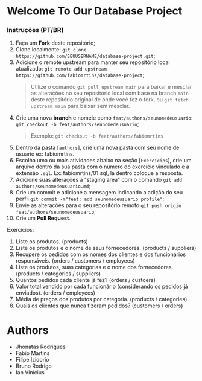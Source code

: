 # Welcome To Our Database Project

### Instruções (PT/BR)
1. Faça um **Fork** deste repositório;
2. Clone localmente: `git clone https://github.com/SEUUSERNAME/database-project.git`;
3. Adicione o remote upstream para manter seu repositório local atualizado: `git remote add upstream https://github.com/fabiomrtins/database-project`;
    > Utilize o comando `git pull upstream main` para baixar e mesclar as alterações no seu repositório local com base na branch `main` deste repositório original de onde você fez o fork, ou `git fetch upstream main` para baixar sem mesclar.
4. Crie uma nova **branch** e nomeie como `feat/authors/seunomedeusuario`: `git checkout -b feat/authors/seunomedeusuario`;
    > Exemplo: `git checkout -b feat/authors/fabiomrtins`
5. Dentro da pasta [`authors`], crie uma nova pasta com seu nome de usuario ex: fabiomrtins.
6. Escolha uma ou mais atividades abaixo na seção [`Exercícios`], crie um arquivo dentro da sua pasta com o número do exercício vinculado e a extensão `.sql`. Ex: fabiomrtins/01.sql, lá dentro coloque a resposta.
7. Adicione suas alterações à "staging area" com o comando `git add authors/seunomedeusuario.md`;
8. Crie um commit e adicione a mensagem indicando a adição do seu perfil `git commit -m"feat: add seunomedeusuario profile"`;
9. Envie as alterações para o seu repositório remoto `git push origin feat/authors/seunomedeusuario`; 
10. Crie um **Pull Request**.

Exercícios:
1. Liste os produtos. (products)
2. Liste os produtos e o nome de seus fornecedores. (products / suppliers)
3. Recupere os pedidos com os nomes dos clientes e dos funcionários responsáveis. (orders / customers / employees)
4. Liste os produtos, suas categorias e o nome dos fornecedores. (products / categories / suppliers)
5. Quantos pedidos cada cliente já fez? (orders / custoers)
6. Valor total vendido por cada funcionário (considerando os pedidos já enviados). (orders / employees)
7. Média de preços dos produtos por categoria. (products / categories)
8. Quais os clientes que nunca fizeram pedidos? (customers / orders)
# Authors

- Jhonatas Rodrigues
- Fabio Martins
- Filipe Izidorio
- Bruno Rodrigo
- Ian Vinícius
